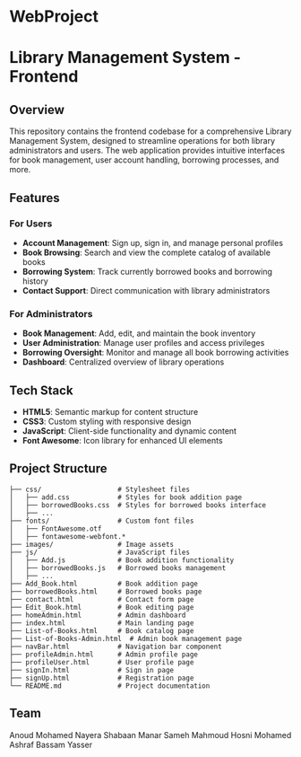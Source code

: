 # WebProject
# Library Management System - Frontend

## Overview
This repository contains the frontend codebase for a comprehensive Library Management System, designed to streamline operations for both library administrators and users. The web application provides intuitive interfaces for book management, user account handling, borrowing processes, and more.

## Features

### For Users
- **Account Management**: Sign up, sign in, and manage personal profiles
- **Book Browsing**: Search and view the complete catalog of available books
- **Borrowing System**: Track currently borrowed books and borrowing history
- **Contact Support**: Direct communication with library administrators

### For Administrators
- **Book Management**: Add, edit, and maintain the book inventory
- **User Administration**: Manage user profiles and access privileges
- **Borrowing Oversight**: Monitor and manage all book borrowing activities
- **Dashboard**: Centralized overview of library operations

## Tech Stack
- **HTML5**: Semantic markup for content structure
- **CSS3**: Custom styling with responsive design
- **JavaScript**: Client-side functionality and dynamic content
- **Font Awesome**: Icon library for enhanced UI elements

## Project Structure

```
├── css/                   # Stylesheet files
│   ├── add.css            # Styles for book addition page
│   ├── borrowedBooks.css  # Styles for borrowed books interface
│   ├── ...
├── fonts/                 # Custom font files
│   ├── FontAwesome.otf
│   ├── fontawesome-webfont.*
├── images/                # Image assets
├── js/                    # JavaScript files
│   ├── Add.js             # Book addition functionality
│   ├── borrowedBooks.js   # Borrowed books management
│   ├── ...
├── Add_Book.html          # Book addition page
├── borrowedBooks.html     # Borrowed books page
├── contact.html           # Contact form page
├── Edit_Book.html         # Book editing page
├── homeAdmin.html         # Admin dashboard
├── index.html             # Main landing page
├── List-of-Books.html     # Book catalog page
├── List-of-Books-Admin.html  # Admin book management page
├── navBar.html            # Navigation bar component
├── profileAdmin.html      # Admin profile page
├── profileUser.html       # User profile page
├── signIn.html            # Sign in page
├── signUp.html            # Registration page
└── README.md              # Project documentation
```



## Team
Anoud Mohamed 
Nayera Shabaan 
Manar Sameh
Mahmoud Hosni
Mohamed Ashraf 
Bassam Yasser 
